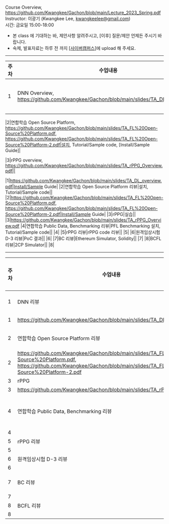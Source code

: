 Course Overview, https://github.com/Kwangkee/Gachon/blob/main/Lecture_2023_Spring.pdf  
Instructor: 이광기 (Kwangkee Lee, kwangkeelee@gmail.com)  
시간: 금요일 15:00-18:00  
- 본 class 에 기대하는 바, 제안사항 알려주시고, [이후] 질문/제안 언제든 주시기 바랍니다.
- 숙제, 발표자료는 하루 전 까지 [[사이버캠퍼스](https://cyber.gachon.ac.kr/course/view.php?id=85330)]에 upload 해 주세요.

***
|주차|수업내용|실습|
|---|---|--|
|1|DNN Overview, https://github.com/Kwangkee/Gachon/blob/main/slides/TA_DL_overview.pdf|PyTorch 설치, Tutorial/Sample code, [Install/Sample Guide]|

|2|연합학습 Open Source Platform, https://github.com/Kwangkee/Gachon/blob/main/slides/TA_FL%20Open-Source%20Platform.pdf, https://github.com/Kwangkee/Gachon/blob/main/slides/TA_FL%20Open-Source%20Platform-2.pdf|설치, Tutorial/Sample code, [Install/Sample Guide]|

|3|rPPG overview, https://github.com/Kwangkee/Gachon/blob/main/slides/TA_rPPG_Overview.pdf||

|1|https://github.com/Kwangkee/Gachon/blob/main/slides/TA_DL_overview.pdf|Install/Sample Guide|
|2|연합학습 Open Source Platform 리뷰|설치, Tutorial/Sample code||
|2|https://github.com/Kwangkee/Gachon/blob/main/slides/TA_FL%20Open-Source%20Platform.pdf, https://github.com/Kwangkee/Gachon/blob/main/slides/TA_FL%20Open-Source%20Platform-2.pdf|Install/Sample Guide|
|3|rPPG|실습||
|3|https://github.com/Kwangkee/Gachon/blob/main/slides/TA_rPPG_Overview.pdf
|4|연합학습 Public Data, Benchmarking 리뷰|PFL Benchmarking 설치, Tutorial/Sample code||
|4|
|5|rPPG 리뷰|rPPG code 리뷰||
|5|
|6|원격임상시험 D-3 리뷰|PoC 결과||
|6|
|7|BC 리뷰|Ethereum Simulator, Solidity||
|7|
|8|BCFL 리뷰|2CP Simulator||
|8|

***
|주차|수업내용|TA|학생발표|
|---|---|--|--|
|1|DNN 리뷰|PyTorch 설치, Tutorial/Sample code||
|1|https://github.com/Kwangkee/Gachon/blob/main/slides/TA_DL_overview.pdf|Install/Sample Guide|
|2|연합학습 Open Source Platform 리뷰|설치, Tutorial/Sample code||
|2|https://github.com/Kwangkee/Gachon/blob/main/slides/TA_FL%20Open-Source%20Platform.pdf, https://github.com/Kwangkee/Gachon/blob/main/slides/TA_FL%20Open-Source%20Platform-2.pdf|Install/Sample Guide|
|3|rPPG|실습||
|3|https://github.com/Kwangkee/Gachon/blob/main/slides/TA_rPPG_Overview.pdf
|4|연합학습 Public Data, Benchmarking 리뷰|PFL Benchmarking 설치, Tutorial/Sample code||
|4|
|5|rPPG 리뷰|rPPG code 리뷰||
|5|
|6|원격임상시험 D-3 리뷰|PoC 결과||
|6|
|7|BC 리뷰|Ethereum Simulator, Solidity||
|7|
|8|BCFL 리뷰|2CP Simulator||
|8|

